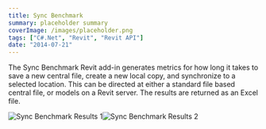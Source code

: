 ```yaml
---
title: Sync Benchmark
summary: placeholder summary
coverImage: /images/placeholder.png
tags: ["C#.Net", "Revit", "Revit API"]
date: "2014-07-21"
---
```


The Sync Benchmark Revit add-in generates metrics for how long it takes to save a new central file, create a new local copy, and synchronize to a selected location. This can be directed at either a standard file based central file, or models on a Revit server. The results are returned as an Excel file.

![Sync Benchmark Results 1](http://www.ericanastas.com/wp-content/uploads/2014/07/Sync-Benchmark-Results-1.png)![Sync Benchmark Results 2](http://www.ericanastas.com/wp-content/uploads/2014/07/Sync-Benchmark-Results-2.png)
